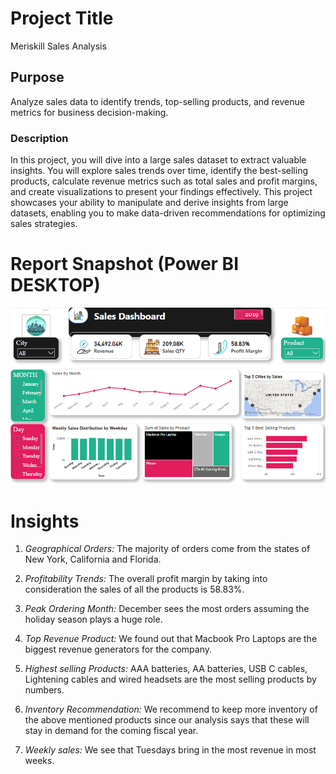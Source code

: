 # Project Title

Meriskill Sales Analysis


## Purpose

Analyze sales data to identify trends, top-selling products, and revenue metrics for business decision-making.


### Description 

In this project, you will dive into a large sales dataset to extract valuable insights. You will explore sales trends over time, identify the best-selling products, calculate revenue metrics such as total sales and profit margins, and create visualizations to present your findings effectively. This project showcases your ability to manipulate and derive insights from large datasets, enabling you to make data-driven recommendations for optimizing sales strategies.

# Report Snapshot (Power BI DESKTOP)
![Analysis Dashboard](https://github.com/C-Mehra/Sales-Analysis/blob/main/Sales%20Analysis_Meriskill_PR1.png)


# Insights

1. *Geographical Orders:* The majority of orders come from the states of New York, California and Florida.

2. *Profitability Trends:* The overall profit margin by taking into consideration the sales of all the products is 58.83%.

3. *Peak Ordering Month:* December sees the most orders assuming the holiday season plays a huge role.

4. *Top Revenue Product:* We found out that Macbook Pro Laptops are the biggest revenue generators for the company.

5. *Highest selling Products:* AAA batteries, AA batteries, USB C cables, Lightening cables and wired headsets are the most selling products by numbers.

6. *Inventory Recommendation:* We recommend to keep more inventory of the above mentioned products since our analysis says that these will stay in demand for the coming fiscal year.

7. *Weekly sales:* We see that Tuesdays bring in the most revenue in most weeks.
